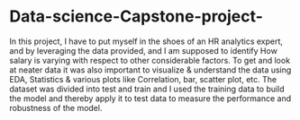 # Data-science-Capstone-project-
In this project, I have to put myself in the shoes of an HR analytics expert, and by leveraging the data provided, and I am supposed to identify How salary is varying with respect to other considerable factors. To get and look at neater data it was also important to visualize &amp; understand the data using EDA, Statistics &amp; various plots like Correlation, bar, scatter plot, etc. The dataset was divided into test and train and I used the training data to build the model and thereby apply it to test data to measure the performance and robustness of the model.
